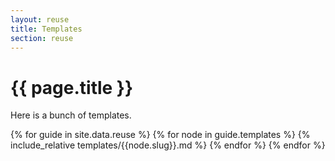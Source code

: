 ```yaml
---
layout: reuse
title: Templates
section: reuse
---
```


# {{ page.title }}

Here is a bunch of templates.


{% for guide in site.data.reuse %}
{% for node in guide.templates %}
{% include_relative templates/{{node.slug}}.md %}
{% endfor %}
{% endfor %}


